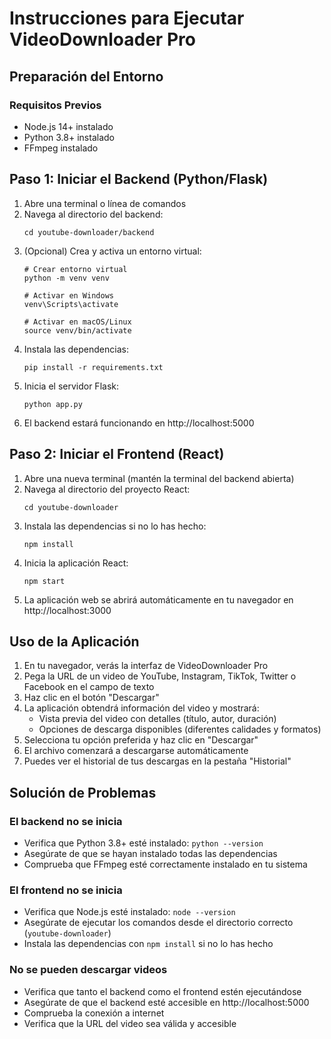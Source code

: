 # Instrucciones para Ejecutar VideoDownloader Pro

## Preparación del Entorno

### Requisitos Previos
- Node.js 14+ instalado
- Python 3.8+ instalado
- FFmpeg instalado 

## Paso 1: Iniciar el Backend (Python/Flask)

1. Abre una terminal o línea de comandos
2. Navega al directorio del backend:
   ```
   cd youtube-downloader/backend
   ```
3. (Opcional) Crea y activa un entorno virtual:
   ```
   # Crear entorno virtual
   python -m venv venv
   
   # Activar en Windows
   venv\Scripts\activate
   
   # Activar en macOS/Linux
   source venv/bin/activate
   ```
4. Instala las dependencias:
   ```
   pip install -r requirements.txt
   ```
5. Inicia el servidor Flask:
   ```
   python app.py
   ```
6. El backend estará funcionando en http://localhost:5000

## Paso 2: Iniciar el Frontend (React)

1. Abre una nueva terminal (mantén la terminal del backend abierta)
2. Navega al directorio del proyecto React:
   ```
   cd youtube-downloader
   ```
3. Instala las dependencias si no lo has hecho:
   ```
   npm install
   ```
4. Inicia la aplicación React:
   ```
   npm start
   ```
5. La aplicación web se abrirá automáticamente en tu navegador en http://localhost:3000

## Uso de la Aplicación

1. En tu navegador, verás la interfaz de VideoDownloader Pro
2. Pega la URL de un video de YouTube, Instagram, TikTok, Twitter o Facebook en el campo de texto
3. Haz clic en el botón "Descargar"
4. La aplicación obtendrá información del video y mostrará:
   - Vista previa del video con detalles (título, autor, duración)
   - Opciones de descarga disponibles (diferentes calidades y formatos)
5. Selecciona tu opción preferida y haz clic en "Descargar"
6. El archivo comenzará a descargarse automáticamente
7. Puedes ver el historial de tus descargas en la pestaña "Historial"

## Solución de Problemas

### El backend no se inicia
- Verifica que Python 3.8+ esté instalado: `python --version`
- Asegúrate de que se hayan instalado todas las dependencias
- Comprueba que FFmpeg esté correctamente instalado en tu sistema

### El frontend no se inicia
- Verifica que Node.js esté instalado: `node --version`
- Asegúrate de ejecutar los comandos desde el directorio correcto (`youtube-downloader`)
- Instala las dependencias con `npm install` si no lo has hecho

### No se pueden descargar videos
- Verifica que tanto el backend como el frontend estén ejecutándose
- Asegúrate de que el backend esté accesible en http://localhost:5000
- Comprueba la conexión a internet
- Verifica que la URL del video sea válida y accesible 